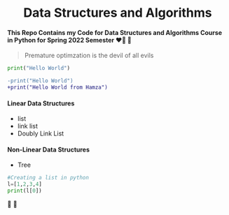 <h1 align="center">Data Structures and Algorithms</h1> 


#### This Repo Contains my Code for Data Structures and Algorithms Course in Python for Spring 2022 Semester ❤️🦄 🍞

>Premature optimzation is the devil of all evils 

```py
print("Hello World")

```
```diff
-print("Hello World")
+print("Hello World from Hamza")
```
#### Linear Data Structures 
- list
- link list
- Doubly Link List 
#### Non-Linear Data Structures 
- Tree

```py
#Creating a list in python 
l=[1,2,3,4]
print(l[0])
```
🚀 💌
